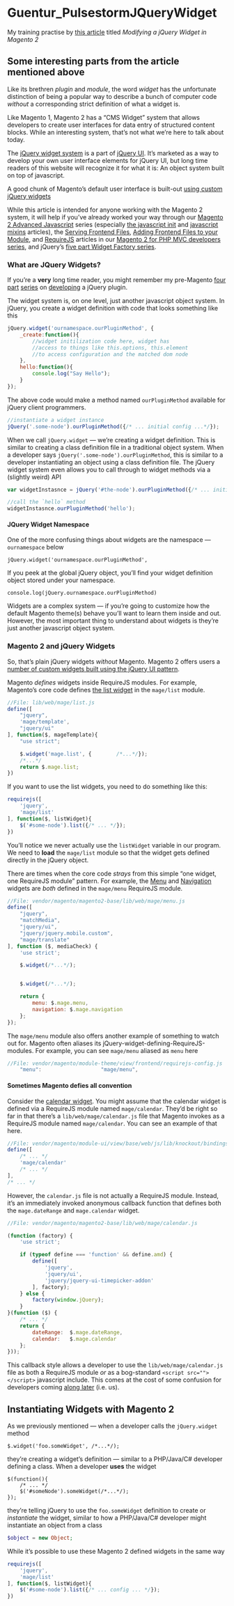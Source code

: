 # Guentur_PulsestormJQueryWidget
My training practise by [this article](https://alanstorm.com/modifying-a-jquery-widget-in-magento-2/) 
titled _Modifying a jQuery Widget in Magento 2_

## Some interesting parts from the article mentioned above

Like its brethren _plugin_ and _module_, the word _widget_ has the unfortunate distinction of being a popular way to describe a bunch of computer code _without_ a corresponding strict definition of what a widget is.

Like Magento 1, Magento 2 has a “CMS Widget” system that allows developers to create user interfaces for data entry of structured content blocks. While an interesting system, that’s not what we’re here to talk about today.

The [jQuery widget system](https://learn.jquery.com/jquery-ui/widget-factory/how-to-use-the-widget-factory/) 
is a part of [jQuery UI](https://learn.jquery.com/jquery-ui/). 
It’s marketed as a way to develop your own user interface elements for jQuery UI, 
but long time readers of this website will recognize it for what it is: 
An object system built on top of javascript.

A good chunk of Magento’s default user interface is built-out [using custom jQuery widgets](http://devdocs.magento.com/guides/v2.1/javascript-dev-guide/widgets/jquery-widgets-about.html)

While this article is intended for anyone working with the Magento 2 system, 
it will help if you’ve already worked your way through our 
[Magento 2 Advanced Javascript](http://alanstorm.com/category/magento-2/#magento2-advanced-javascript) series 
(especially [the javascript init](http://alanstorm.com/magento_2_javascript_init_scripts/) 
and [javascript mixins](http://alanstorm.com/the-curious-case-of-magento-2-mixins/) articles), 
the [Serving Frontend Files](http://alanstorm.com/magento-2-frontend-files-serving/), 
[Adding Frontend Files to your Module](http://alanstorm.com/magento_2_adding_frontend_files_to_your_module/), 
and [RequireJS](http://alanstorm.com/magento_2_and_requirejs/) articles 
in our [Magento 2 for PHP MVC developers series](http://alanstorm.com/category/magento-2/#magento-2-mvc), 
and jQuery’s [five part Widget Factory series](https://learn.jquery.com/jquery-ui/widget-factory/).

### What are JQuery Widgets?
If you’re a **very** long time reader, 
you might remember my pre-Magento [four](http://alanstorm.com/objective_c_selector/) 
[part](http://alanstorm.com/objective_c_selector_part_2/) 
[series](http://alanstorm.com/objective_c_selector_part_3/) 
on [developing](http://alanstorm.com/objective_c_selector_part_4/) a jQuery plugin.

The widget system is, on one level, just another javascript object system. 
In jQuery, you create a widget definition with code that looks something like this
```js
jQuery.widget('ournamespace.ourPluginMethod', {
    _create:function(){
        //widget initilization code here, widget has
        //access to things like this.options, this.element
        //to access configuration and the matched dom node
    },
    hello:function(){
        console.log("Say Hello");
    }
});
```
The above code would make a method named `ourPluginMethod` available for jQuery client programmers.
```js
//instantiate a widget instance
jQuery('.some-node').ourPluginMethod({/* ... initial config ...*/});
```

When we call `jQuery.widget` — we’re creating a widget definition. 
This is similar to creating a class definition file in a traditional object system. 
When a developer says `jQuery('.some-node').ourPluginMethod`, 
this is similar to a developer instantiating an object using a class definition file. 
The jQuery widget system even allows you to call through to widget methods via a (slightly weird) API
```js
var widgetInstasnce = jQuery('#the-node').ourPluginMethod({/* ... initial config ...*/});

//call the `hello` method
widgetInstasnce.ourPluginMethod('hello');
```

#### JQuery Widget Namespace
One of the more confusing things about widgets are the namespace — `ournamespace` below
```
jQuery.widget('ournamespace.ourPluginMethod',
```

If you peek at the global jQuery object, you’ll find your widget definition object stored under your namespace.
```
console.log(jQuery.ournamespace.ourPluginMethod)
```

Widgets are a complex system — if you’re going to customize how the default Magento theme(s) behave you’ll want to learn them inside and out. 
However, the most important thing to understand about widgets is they’re just another javascript object system.

### Magento 2 and jQuery Widgets
So, that’s plain jQuery widgets _without_ Magento. 
Magento 2 offers users a [number of custom widgets built using the jQuery UI pattern](http://devdocs.magento.com/guides/v2.1/javascript-dev-guide/widgets/jquery-widgets-about.html).

Magento _defines_ widgets inside RequireJS modules. 
For example, Magento’s core code defines [the list widget](http://devdocs.magento.com/guides/v2.1/javascript-dev-guide/widgets/widget_list.html) in the `mage/list` module.
```js
//File: lib/web/mage/list.js
define([
    "jquery",
    'mage/template',
    "jquery/ui"
], function($, mageTemplate){
    "use strict";

    $.widget('mage.list', {        /*...*/});
    /*...*/
    return $.mage.list;
})
```

If you want to use the list widgets, you need to do something like this:
```js
requirejs([
    'jquery',
    'mage/list'
], function($, listWidget){
    $('#some-node').list({/* ... */});
})
```
You’ll notice we never actually use the `listWidget` variable in our program.
We need to **load** the `mage/list` module so that the widget gets defined directly in the jQuery object.

There are times when the core code _strays_ from this simple “one widget, one RequireJS module” pattern. 
For example, the [Menu](http://devdocs.magento.com/guides/v2.1/javascript-dev-guide/widgets/widget_menu.html) 
and [Navigation](http://devdocs.magento.com/guides/v2.1/javascript-dev-guide/widgets/widget_navigation.html) widgets 
are _both_ defined in the `mage/menu` RequireJS module.
```js
//File: vendor/magento/magento2-base/lib/web/mage/menu.js
define([
    "jquery",
    "matchMedia",
    "jquery/ui",
    "jquery/jquery.mobile.custom",
    "mage/translate"
], function ($, mediaCheck) {
    'use strict';

    $.widget(/*...*/);


    $.widget(/*...*/);

    return {
        menu: $.mage.menu,
        navigation: $.mage.navigation
    };
});
```

The `mage/menu` module also offers another example of something to watch out for. 
Magento often aliases its jQuery-widget-defining-RequireJS-modules. For example, you can see `mage/menu` aliased as `menu` here
```js
//File: vendor/magento/module-theme/view/frontend/requirejs-config.js
    "menu":                   "mage/menu",
```

#### Sometimes Magento defies all convention
Consider the [calendar widget](http://devdocs.magento.com/guides/v2.1/javascript-dev-guide/widgets/widget_calendar.html). 
You might assume that the calendar widget is defined via a RequireJS module named `mage/calendar`. 
They’d be right so far in that there’s a `lib/web/mage/calendar.js` file that Magento invokes as a RequireJS module named `mage/calendar`. 
You can see an example of that here.
```js
//File: vendor/magento/module-ui/view/base/web/js/lib/knockout/bindings/datepicker.js
define([
    /* ... */
    'mage/calendar'
    /* ... */        
],
/* ... */
```

However, the `calendar.js` file is not actually a RequireJS module. 
Instead, it’s an immediately invoked anonymous callback function that defines both the `mage.dateRange` and `mage.calendar` widget.
```js
//File: vendor/magento/magento2-base/lib/web/mage/calendar.js

(function (factory) {
    'use strict';

    if (typeof define === 'function' && define.amd) {
        define([
            'jquery',
            'jquery/ui',
            'jquery/jquery-ui-timepicker-addon'
        ], factory);
    } else {
        factory(window.jQuery);
    }
}(function ($) {
    /* ... */
    return {
        dateRange:  $.mage.dateRange,
        calendar:   $.mage.calendar
    };        
}));
```
This callback style allows a developer to use the `lib/web/mage/calendar.js` file as both a RequireJS module 
_or_ as a bog-standard `<script src=""></script>` javascript include. 
This comes at the cost of some confusion for developers coming [along later]() (i.e. us).

## Instantiating Widgets with Magento 2
As we previously mentioned — when a developer calls the `jQuery.widget` method

```
$.widget('foo.someWidget', /*...*/);
```

they’re creating a widget’s definition — similar to a PHP/Java/C# developer defining a class. When a developer **uses** the widget

```
$(function(){
    /* ... */
    $('#someNode').someWidget(/*...*/);   
});
```

they’re telling jQuery to use the `foo.someWidget` definition to create or _instantiate_ the widget, similar to how a PHP/Java/C# developer might instantiate an object from a class

```php
$object = new Object;
```

While it’s possible to use these Magento 2 defined widgets in the same way

```js
requirejs([
    'jquery',
    'mage/list'
], function($, listWidget){
    $('#some-node').list({/* ... config ... */});
})
```

